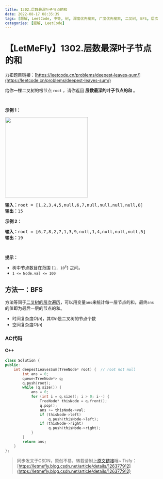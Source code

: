 ```yaml
---
title: 1302.层数最深叶子节点的和
date: 2022-08-17 08:35:39
tags: [题解, LeetCode, 中等, 树, 深度优先搜索, 广度优先搜索, 二叉树, BFS, 层次遍历, 层序遍历]
categories: [题解, LeetCode]
---
```


# 【LetMeFly】1302.层数最深叶子节点的和

力扣题目链接：[https://leetcode.cn/problems/deepest-leaves-sum/](https://leetcode.cn/problems/deepest-leaves-sum/)

<p>给你一棵二叉树的根节点 <code>root</code> ，请你返回 <strong>层数最深的叶子节点的和</strong> 。</p>

<p> </p>

<p><strong>示例 1：</strong></p>

<!-- <p><strong><img alt="" src="https://assets.leetcode-cn.com/aliyun-lc-upload/uploads/2019/12/28/1483_ex1.png" style="height: 265px; width: 273px;" /></strong></p> -->

<p><strong><img alt="" src="https://cors.tisfy.eu.org/https://img-blog.csdnimg.cn/fad04952e29b43a998ffacb6d81ab73d.png" style="height: 265px; width: 273px;" /></strong></p>

<pre>
<strong>输入：</strong>root = [1,2,3,4,5,null,6,7,null,null,null,null,8]
<strong>输出：</strong>15
</pre>

<p><strong>示例 2：</strong></p>

<pre>
<strong>输入：</strong>root = [6,7,8,2,7,1,3,9,null,1,4,null,null,null,5]
<strong>输出：</strong>19
</pre>

<p> </p>

<p><strong>提示：</strong></p>

<ul>
	<li>树中节点数目在范围 <code>[1, 10<sup>4</sup>]</code> 之间。</li>
	<li><code>1 <= Node.val <= 100</code></li>
</ul>


    
## 方法一：BFS

方法等同于[二叉树的层次遍历](https://blog.letmefly.xyz/2022/07/04/LeetCode%200107.%E4%BA%8C%E5%8F%89%E6%A0%91%E7%9A%84%E5%B1%82%E5%BA%8F%E9%81%8D%E5%8E%86II/)，可以用变量```ans```来统计每一层节点的和，最终```ans```的值即为最后一层的节点的和。

+ 时间复杂度$O(n)$，其中$n$是二叉树的节点个数
+ 空间复杂度$O(n)$

### AC代码

#### C++

```cpp
class Solution {
public:
    int deepestLeavesSum(TreeNode* root) {  // root not null
        int ans = 0;
        queue<TreeNode*> q;
        q.push(root);
        while (q.size()) {
            ans = 0;
            for (int i = q.size(); i > 0; i--) {
                TreeNode* thisNode = q.front();
                q.pop();
                ans += thisNode->val;
                if (thisNode->left)
                    q.push(thisNode->left);
                if (thisNode->right)
                    q.push(thisNode->right);
            }
        }
        return ans;
    }
};
```

> 同步发文于CSDN，原创不易，转载请附上[原文链接](https://blog.letmefly.xyz/2022/08/17/LeetCode%201302.%E5%B1%82%E6%95%B0%E6%9C%80%E6%B7%B1%E5%8F%B6%E5%AD%90%E8%8A%82%E7%82%B9%E7%9A%84%E5%92%8C/)哦~
> Tisfy：[https://letmefly.blog.csdn.net/article/details/126377912](https://letmefly.blog.csdn.net/article/details/126377912)
